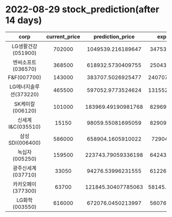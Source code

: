 # 2022-08-29 stock_prediction(after 14 days)

|   corp   |   current_price   |   prediction_price   |   expected_profit   |
|:--------:|:-----------------:|:--------------------:|:-------------------:|
|LG생활건강(051900)|702000|1049539.216189647|347539.2161896471|
|엔씨소프트(036570)|368500|618932.5730409755|250432.5730409755|
|F&F(007700)|143000|383707.5026925477|240707.50269254769|
|LG에너지솔루션(373220)|465500|597052.9773524624|131552.97735246236|
|SK케미칼(006120)|101000|183969.49190981768|82969.49190981768|
|신세계 I&C(035510)|15150|98059.55081695059|82909.55081695059|
|삼성SDI(006400)|586000|658904.1605910022|72904.1605910022|
|녹십자(005250)|159500|223743.79059336198|64243.79059336198|
|광주신세계(037710)|33050|94276.53996231555|61226.53996231555|
|카카오페이(377300)|63700|121845.30407785063|58145.304077850626|
|LG화학(003550)|616000|672076.0450213997|56076.04502139974|
